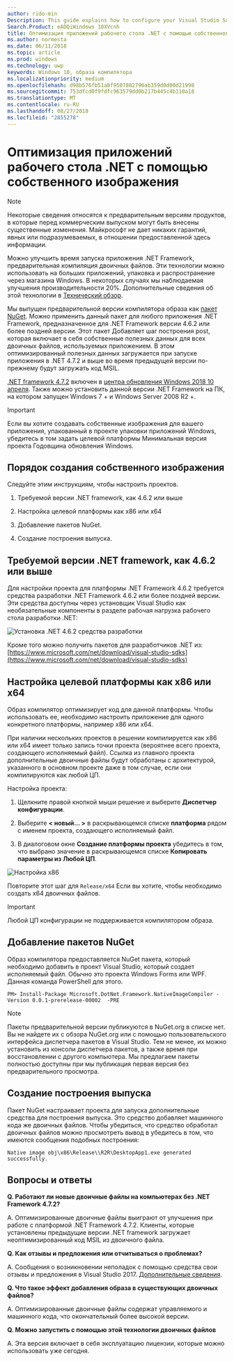 ```yaml
---
author: rido-min
Description: This guide explains how to configure your Visual Studio Solution to optimize the application binaries with native images.
Search.Product: eADQiWindows 10XVcnh
title: Оптимизация приложений рабочего стола .NET с помощью собственного изображения
ms.author: normesta
ms.date: 06/11/2018
ms.topic: article
ms.prod: windows
ms.technology: uwp
keywords: Windows 10, образа компилятора
ms.localizationpriority: medium
ms.openlocfilehash: d98b576fb51a8f9507802796ab359d0d00d21998
ms.sourcegitcommit: 753dfcd0f9fdfc963579dd0b217b445c4b110a18
ms.translationtype: MT
ms.contentlocale: ru-RU
ms.lasthandoff: 08/27/2018
ms.locfileid: "2855278"
---
```

# <a name="optimize-your-net-desktop-apps-with-native-images"></a>Оптимизация приложений рабочего стола .NET с помощью собственного изображения

> [!NOTE]
> Некоторые сведения относятся к предварительным версиям продуктов, в которые перед коммерческим выпуском могут быть внесены существенные изменения. Майкрософт не дает никаких гарантий, явных или подразумеваемых, в отношении предоставленной здесь информации.

Можно улучшить время запуска приложения .NET Framework, предварительная компиляция двоичных файлов. Эти технологии можно использовать на больших приложений, упаковка и распространение через магазина Windows. В некоторых случаях мы наблюдаемая улучшения производительности 20%. Дополнительные сведения об этой технологии в [Технический обзор](https://github.com/dotnet/coreclr/blob/master/Documentation/botr/readytorun-overview.md).

Мы выпущен предварительной версии компилятора образа как [пакет NuGet](https://www.nuget.org/packages/Microsoft.DotNet.Framework.NativeImageCompiler). Можно применить данный пакет для любого приложения .NET Framework, предназначенное для .NET Framework версии 4.6.2 или более поздней версии. Этот пакет Добавляет шаг построения post, которая включает в себя собственные полезных данных для всех двоичных файлов, используемых приложением. В этом оптимизированный полезных данных загружается при запуске приложения в .NET 4.7.2 и выше во время предыдущей версии по-прежнему будут загружать код MSIL.

[.NET framework 4.7.2](https://blogs.msdn.microsoft.com/dotnet/2018/04/30/announcing-the-net-framework-4-7-2/) включен в [центра обновления Windows 2018 10 апреля](https://blogs.windows.com/windowsexperience/2018/04/30/how-to-get-the-windows-10-april-2018-update/). Также можно установить данной версии .NET Framework на ПК, на котором запущен Windows 7 + и Windows Server 2008 R2 +.

> [!IMPORTANT]
> Если вы хотите создавать собственные изображения для вашего приложения, упакованный в проекте упаковки приложений Windows, убедитесь в том задать целевой платформы Минимальная версия проекта Годовщина обновления Windows.

## <a name="how-to-produce-native-images"></a>Порядок создания собственного изображения

Следуйте этим инструкциям, чтобы настроить проектов.

1. Требуемой версии .NET framework, как 4.6.2 или выше

2. Настройка целевой платформы как x86 или x64 

3. Добавление пакетов NuGet.

4. Создание построения выпуска.

## <a name="configure-the-target-framework-as-462-or-above"></a>Требуемой версии .NET framework, как 4.6.2 или выше

Для настройки проекта для платформы .NET Framework 4.6.2 требуется средства разработки .NET Framework 4.6.2 или более поздней версии. Эти средства доступны через установщик Visual Studio как необязательные компоненты в разделе рабочая нагрузка рабочего стола разработки .NET:

![Установка .NET 4.6.2 средства разработки](images/desktop-to-uwp/install-4.6.2-devpack.png)

Кроме того можно получить пакетов для разработчиков .NET из:[https://www.microsoft.com/net/download/visual-studio-sdks](https://www.microsoft.com/net/download/visual-studio-sdks)

## <a name="configure-the-target-platform-as-x86-or-x64"></a>Настройка целевой платформы как x86 или x64

Образ компилятор оптимизирует код для данной платформы. Чтобы использовать ее, необходимо настроить приложение для одного конкретного платформы, например x86 или x64.

При наличии нескольких проектов в решении компилируется как x86 или x64 имеет только запись точки проекта (вероятнее всего проекта, создающего исполняемый файл). Ссылка из главного проекта дополнительные двоичные файлы будут обработаны с архитектурой, указанного в основном проекте даже в том случае, если они компилируются как любой ЦП.

Настройка проекта:

1. Щелкните правой кнопкой мыши решение и выберите **Диспетчер конфигурации**.

2. Выберите **< новый... >** в раскрывающемся списке **платформа** рядом с именем проекта, создающего исполняемый файл.

3. В диалоговом окне **Создание платформы проекта** убедитесь в том, что выбрано значение в раскрывающемся списке **Копировать параметры из** **Любой ЦП**.

![Настройка x86](images/desktop-to-uwp/configure-x86.png)

Повторите этот шаг для `Release/x64` Если вы хотите, чтобы необходимо создать x64 двоичных файлов.

>[!IMPORTANT]
> Любой ЦП конфигурации не поддерживается компилятором образа.

## <a name="add-the-nuget-packages"></a>Добавление пакетов NuGet

Образ компилятора предоставляется NuGet пакета, который необходимо добавить в проект Visual Studio, который создает исполняемый файл. Обычно это проекта Windows Forms или WPF. Данная команда PowerShell для этого.

```PS
PM> Install-Package Microsoft.DotNet.Framework.NativeImageCompiler -Version 0.0.1-prerelease-00002  -PRE
```

> [!NOTE]
> Пакеты предварительной версии публикуются в NuGet.org в списке нет. Вы не найдете их с обзора NuGet.org или с помощью пользовательского интерфейса диспетчера пакетов в Visual Studio. Тем не менее, их можно установить из консоли диспетчера пакетов, а также время при восстановлении с другого компьютера. Мы предлагаем пакеты полностью доступны при мы публикация первая версия без предварительного просмотра.

## <a name="create-a-release-build"></a>Создание построения выпуска

Пакет NuGet настраивает проекта для запуска дополнительные средства для построения выпуска. Это средство добавляет машинного кода же двоичных файлов.
Чтобы убедиться, что средство обработал двоичных файлов можно просмотреть вывод в убедитесь в том, что имеются сообщения подобных построения:

```
Native image obj\x86\Release\\R2R\DesktopApp1.exe generated successfully.
```

## <a name="faq"></a>Вопросы и ответы

**Q. Работают ли новые двоичные файлы на компьютерах без .NET Framework 4.7.2?**

А. Оптимизированные двоичные файлы выиграют от улучшения при работе с платформой .NET Framework 4.7.2. Клиенты, которые установлены предыдущие версии .NET framework загружает неоптимизированный код MSIL из двоичного файла.

**Q. Как отзывы и предложения или отчитываться о проблемах?**

А. Сообщения о возникновении неполадок с помощью средства свои отзывы и предложения в Visual Studio 2017. [Дополнительные сведения](https://docs.microsoft.com/visualstudio/ide/how-to-report-a-problem-with-visual-studio-2017).

**Q. Что такое эффект добавления образа в существующих двоичных файлов?**

А. Оптимизированные двоичные файлы содержат управляемого и машинного кода, что окончательный более высокой версии.

**Q. Можно запустить с помощью этой технологии двоичных файлов**

А. Эта версия включает в себя эксплуатацию лицензии, которые можно использовать уже сегодня.
